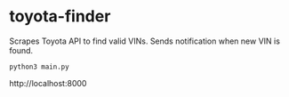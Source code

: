 # toyota-finder

Scrapes Toyota API to find valid VINs. Sends notification when new VIN is found.

```
python3 main.py
```

http://localhost:8000
